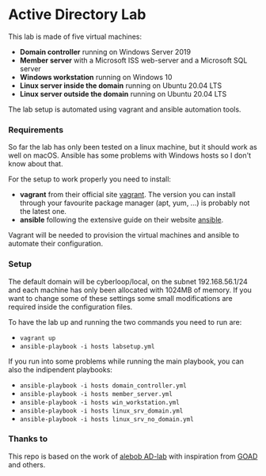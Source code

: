 # Active Directory Lab

This lab is made of five virtual machines:
- **Domain controller** running on Windows Server 2019
- **Member server** with a Microsoft ISS web-server and a Microsoft SQL server
- **Windows workstation** running on Windows 10
- **Linux server inside the domain** running on Ubuntu 20.04 LTS
- **Linux server outside the domain** running on Ubuntu 20.04 LTS

The lab setup is automated using vagrant and ansible automation tools.

### Requirements

So far the lab has only been tested on a linux machine, but it should work as well on macOS. Ansible has some problems with Windows hosts so I don't know about that.

For the setup to work properly you need to install:
- **vagrant** from their official site [vagrant](https://www.vagrantup.com/). The version you can install through your favourite package manager (apt, yum, ...) is probably not the latest one.
- **ansible** following the extensive guide on their website [ansible](https://docs.ansible.com/ansible/latest/installation_guide/intro_installation.html).

Vagrant will be needed to provision the virtual machines and ansible to automate their configuration.

### Setup

The default domain will be cyberloop/local, on the subnet 192.168.56.1/24 and each machine has only been allocated with 1024MB of memory. If you want to change some of these settings some small modifications are required inside the configuration files.

To have the lab up and running the two commands you need to run are:
- `vagrant up`
- `ansible-playbook -i hosts labsetup.yml`

If you run into some problems while running the main playbook, you can also the indipendent playbooks:
- `ansible-playbook -i hosts domain_controller.yml`
- `ansible-playbook -i hosts member_server.yml`
- `ansible-playbook -i hosts win_workstation.yml`
- `ansible-playbook -i hosts linux_srv_domain.yml`
- `ansible-playbook -i hosts linux_srv_no_domain.yml`


### Thanks to

This repo is based on the work of [alebob AD-lab](https://github.com/alebov/AD-lab) with inspiration from [GOAD](https://github.com/Orange-Cyberdefense/GOAD) and others.
